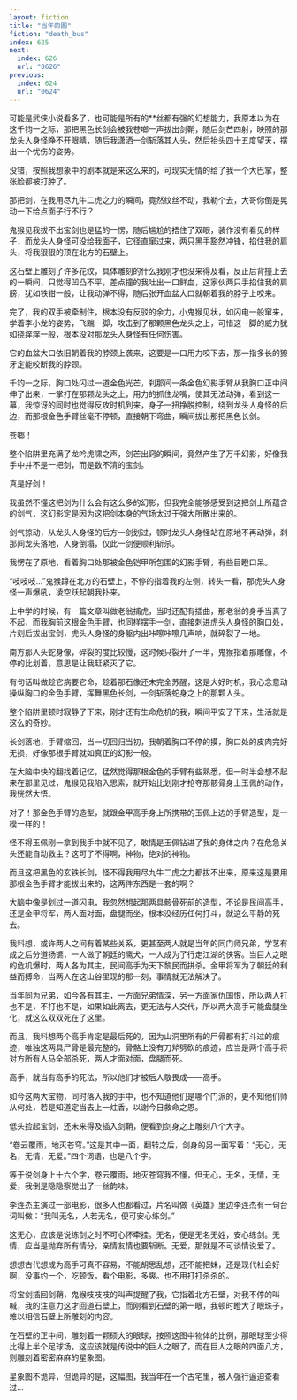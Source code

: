 ```yaml
---
layout: fiction
title: "当年的图"
fiction: "death_bus"
index: 625
next:
  index: 626
  url: "0626"
previous:
  index: 624
  url: "0624"
---
```

可能是武侠小说看多了，也可能是所有的**丝都有强的幻想能力，我原本以为在这千钧一之际，那把黑色长剑会被我苍啷一声拔出剑鞘，随后剑芒四射，映照的那龙头人身怪睁不开眼睛，随后我潇洒一剑斩落其人头，然后抬头四十五度望天，摆出一个忧伤的姿势。

没错，按照我想象中的剧本就是来这么来的，可现实无情的给了我一个大巴掌，整张脸都被打肿了。

那把剑，在我用尽九牛二虎之力的瞬间，竟然纹丝不动，我勒个去，大哥你倒是晃动一下给点面子行不行？

鬼猴见我拔不出宝剑也是猛的一愣，随后尴尬的捂住了双眼，装作没有看见的样子，而龙头人身怪可没给我面子，它径直窜过来，两只黑手豁然冲锋，掐住我的肩头，将我狠狠的顶在北方的石壁上。

这石壁上雕刻了许多花纹，具体雕刻的什么我刚才也没来得及看，反正后背撞上去的一瞬间，只觉得凹凸不平，差点撞的我吐出一口鲜血，这家伙两只手掐住我的肩膀，犹如铁钳一般，让我动弹不得，随后张开血盆大口就朝着我的脖子上咬来。

完了，我的双手被牵制住，根本没有反驳的余力，小鬼猴见状，如闪电一般窜来，学着李小龙的姿势，飞踹一脚，攻击到了那颗黑色龙头之上，可惜这一脚的威力犹如挠痒痒一般，根本没对那龙头人身怪有任何伤害。

它的血盆大口依旧朝着我的脖颈上袭来，这要是一口用力咬下去，那一指多长的獠牙定能咬断我的脖颈。

千钧一之际，胸口处闪过一道金色光芒，刹那间一条金色幻影手臂从我胸口正中间伸了出来，一掌打在那颗龙头之上，用力的抓住龙嘴，使其无法动弹，看到这一幕，我惊讶的同时也觉得反攻时机到来，身子一扭挣脱控制，绕到龙头人身怪的后边，而那根金色手臂丝毫不停顿，直接朝下弯曲，瞬间拔出那把黑色长剑。

苍啷！

整个陷阱里充满了龙吟虎啸之声，剑芒出窍的瞬间，竟然产生了万千幻影，好像我手中并不是一把剑，而是数不清的宝剑。

真是好剑！

我虽然不懂这把剑为什么会有这么多的幻影，但我完全能够感受到这把剑上所蕴含的剑气，这幻影定是因为这把剑本身的气场太过于强大所散出来的。

剑气掠动，从龙头人身怪的后方一剑划过，顿时龙头人身怪站在原地不再动弹，刹那间龙头落地，人身倒塌，仅此一剑便顺利斩杀。

我愣在了原地，看着胸口处那被金色铠甲所包围的幻影手臂，有些目瞪口呆。

“吱吱吱...”鬼猴蹲在北方的石壁上，不停的指着我的左侧，转头一看，那虎头人身怪一声爆吼，凌空跃起朝我扑来。

上中学的时候，有一篇文章叫做老翁捕虎，当时还配有插曲，那老翁的身手当真了不起，而我胸前这根金色手臂，也同样摆手一剑，直接刺进虎头人身怪的胸口处，片刻后拔出宝剑，虎头人身怪的身躯内出咔嚓咔嚓几声响，就碎裂了一地。

南方那人头蛇身像，碎裂的度比较慢，这时候只裂开了一半，鬼猴指着那雕像，不停的比划着，意思是让我赶紧灭了它。

有句话叫做趁它病要它命，趁着那石像还未完全苏醒，这是大好时机，我心念意动操纵胸口的金色手臂，挥舞黑色长剑，一剑斩落蛇身之上的那颗人头。

整个陷阱里顿时寂静了下来，刚才还有生命危机的我，瞬间平安了下来，生活就是这么的奇妙。

长剑落地，手臂缩回，当一切回归当初，我朝着胸口不停的摸，胸口处的皮肉完好无损，好像那根手臂就如真正的幻影一般。

在大脑中快的翻找着记忆，猛然觉得那根金色的手臂有些熟悉，但一时半会想不起来在那里见过，鬼猴见我陷入思索，就开始比划刚才抢夺那骸骨身上玉佩的动作，我恍然大悟。

对了！那金色手臂的造型，就跟金甲高手身上所携带的玉佩上边的手臂造型，是一模一样的！

怪不得玉佩刚一拿到我手中就不见了，敢情是玉佩钻进了我的身体之内？在危急关头还能自动救主？这可了不得啊，神物，绝对的神物。

而且这把黑色的玄铁长剑，怪不得我用尽九牛二虎之力都拔不出来，原来这是要用那根金色手臂才能拔出来的，这两件东西是一套的啊？

大脑中像是划过一道闪电，我忽然想起那两具骸骨死前的造型，不论是民间高手，还是金甲将军，两人面对面，盘腿而坐，根本没经历任何打斗，就这么平静的死去。

我料想，或许两人之间有着某些关系，更甚至两人就是当年的同门师兄弟，学艺有成之后分道扬镳，一人做了朝廷的鹰犬，一人成为了行走江湖的侠客。当巨人之眼的危机爆时，两人各为其主，民间高手为天下黎民而拼杀。金甲将军为了朝廷的利益而搏命，当两人在这山谷里现的那一刻，事情就无法解决了。

当年同为兄弟，如今各有其主，一方面兄弟情深，另一方面家仇国恨，所以两人打也不是，不打也不是，如果如此离去，更无法与人交代，所以两大高手可能盘腿坐化，就这么双双死在了这里。

而且，我料想两个高手肯定是最后死的，因为山洞里所有的尸骨都有打斗过的痕迹，唯独这两具尸骨是最完整的，骨骼上没有刀斧劈砍的痕迹，应当是两个高手将对方所有人马全部杀死，两人才面对面，盘腿而死。

高手，就当有高手的死法，所以他们才被后人敬畏成――高手。

如今这两大宝物，同时落入我的手中，也不知道他们是哪个门派的，更不知他们师从何处，若是知道定当去上一炷香，以谢今日救命之恩。

低头捡起宝剑，还未来得及插入剑鞘，便看到剑身之上雕刻八个大字。

“卷云覆雨，地灭苍穹。”这是其中一面，翻转之后，剑身的另一面写着：“无心，无名，无情，无爱。”四个词语，也是八个字。

等于说剑身上十六个字，卷云覆雨，地灭苍穹我不懂，但无心，无名，无情，无爱，我倒是隐隐察觉出了一丝韵味。

李连杰主演过一部电影，很多人也都看过，片名叫做《英雄》里边李连杰有一句台词叫做：“我叫无名，人若无名，便可安心练剑。”

这无心，应该是说练剑之时不可心怀牵挂。无名，便是无名无姓，安心练剑。无情，应当是抛弃所有情分，亲情友情也要斩断。无爱，那就是不可谈情说爱了。

想想古代想成为高手可真不容易，不能胡思乱想，还不能把妹，还是现代社会好啊，没事约一个，吃顿饭，看个电影，多爽。也不用打打杀杀的。

将宝剑插回剑鞘，鬼猴吱吱吱的叫声提醒了我，它指着北方石壁，对我不停的叫喊，我的注意力这才回道石壁上，而刚看到石壁的第一眼，我顿时瞪大了眼珠子，难以相信石壁上所雕刻的内容。

在石壁的正中间，雕刻着一颗硕大的眼球，按照这图中物体的比例，那眼球至少得比得上半个足球场，这应该就是传说中的巨人之眼了，而在巨人之眼的四面八方，则雕刻着密密麻麻的星象图。

星象图不诡异，但诡异的是，这幅图，我当年在一个古宅里，被人强行逼迫查看过...